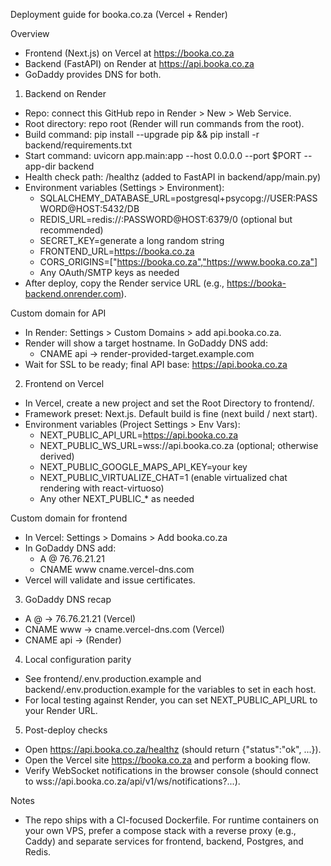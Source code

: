 Deployment guide for booka.co.za (Vercel + Render)

Overview
- Frontend (Next.js) on Vercel at https://booka.co.za
- Backend (FastAPI) on Render at https://api.booka.co.za
- GoDaddy provides DNS for both.

1) Backend on Render
- Repo: connect this GitHub repo in Render > New > Web Service.
- Root directory: repo root (Render will run commands from the root).
- Build command:
  pip install --upgrade pip && pip install -r backend/requirements.txt
- Start command:
  uvicorn app.main:app --host 0.0.0.0 --port $PORT --app-dir backend
- Health check path: /healthz (added to FastAPI in backend/app/main.py)
- Environment variables (Settings > Environment):
  - SQLALCHEMY_DATABASE_URL=postgresql+psycopg://USER:PASSWORD@HOST:5432/DB
  - REDIS_URL=redis://:PASSWORD@HOST:6379/0 (optional but recommended)
  - SECRET_KEY=generate a long random string
  - FRONTEND_URL=https://booka.co.za
  - CORS_ORIGINS=["https://booka.co.za","https://www.booka.co.za"]
  - Any OAuth/SMTP keys as needed
- After deploy, copy the Render service URL (e.g., https://booka-backend.onrender.com).

Custom domain for API
- In Render: Settings > Custom Domains > add api.booka.co.za.
- Render will show a target hostname. In GoDaddy DNS add:
  - CNAME  api  -> render-provided-target.example.com
- Wait for SSL to be ready; final API base: https://api.booka.co.za

2) Frontend on Vercel
- In Vercel, create a new project and set the Root Directory to frontend/.
- Framework preset: Next.js. Default build is fine (next build / next start).
- Environment variables (Project Settings > Env Vars):
  - NEXT_PUBLIC_API_URL=https://api.booka.co.za
  - NEXT_PUBLIC_WS_URL=wss://api.booka.co.za (optional; otherwise derived)
  - NEXT_PUBLIC_GOOGLE_MAPS_API_KEY=your key
  - NEXT_PUBLIC_VIRTUALIZE_CHAT=1 (enable virtualized chat rendering with react-virtuoso)
  - Any other NEXT_PUBLIC_* as needed

Custom domain for frontend
- In Vercel: Settings > Domains > Add booka.co.za
- In GoDaddy DNS add:
  - A     @     76.76.21.21
  - CNAME www   cname.vercel-dns.com
- Vercel will validate and issue certificates.

3) GoDaddy DNS recap
- A @      -> 76.76.21.21 (Vercel)
- CNAME www -> cname.vercel-dns.com (Vercel)
- CNAME api -> <render target> (Render)

4) Local configuration parity
- See frontend/.env.production.example and backend/.env.production.example for the variables to set in each host.
- For local testing against Render, you can set NEXT_PUBLIC_API_URL to your Render URL.

5) Post-deploy checks
- Open https://api.booka.co.za/healthz (should return {"status":"ok", ...}).
- Open the Vercel site https://booka.co.za and perform a booking flow.
- Verify WebSocket notifications in the browser console (should connect to wss://api.booka.co.za/api/v1/ws/notifications?...).

Notes
- The repo ships with a CI-focused Dockerfile. For runtime containers on your own VPS, prefer a compose stack with a reverse proxy (e.g., Caddy) and separate services for frontend, backend, Postgres, and Redis.
